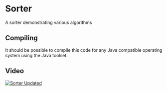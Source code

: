 # Sorter
A sorter demonstrating various algorithms

## Compiling
It should be possible to compile this code for any Java compatible operating system using the Java toolset.

## Video
[![Sorter Updated](https://img.youtube.com/vi/Vxq51z9Dhd4/0.jpg)](https://www.youtube.com/watch?v=Vxq51z9Dhd4)

